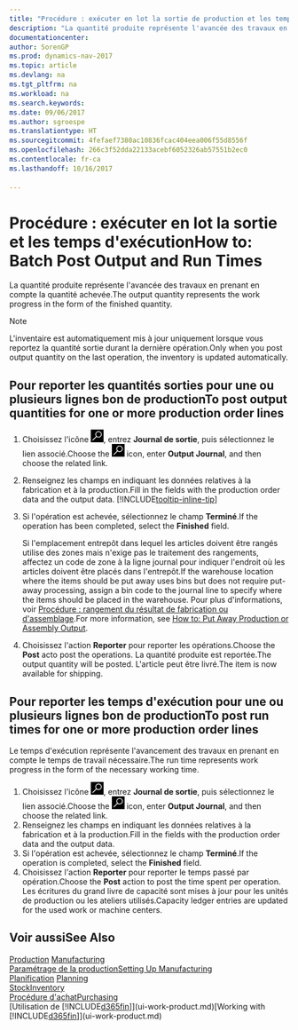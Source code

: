 ```yaml
---
title: "Procédure : exécuter en lot la sortie de production et les temps d'exécution"
description: "La quantité produite représente l'avancée des travaux en prenant en compte la quantité achevée."
documentationcenter: 
author: SorenGP
ms.prod: dynamics-nav-2017
ms.topic: article
ms.devlang: na
ms.tgt_pltfrm: na
ms.workload: na
ms.search.keywords: 
ms.date: 09/06/2017
ms.author: sgroespe
ms.translationtype: HT
ms.sourcegitcommit: 4fefaef7380ac10836fcac404eea006f55d8556f
ms.openlocfilehash: 266c3f52dda22133acebf6052326ab57551b2ec0
ms.contentlocale: fr-ca
ms.lasthandoff: 10/16/2017

---
```

# <a name="how-to-batch-post-output-and-run-times"></a><span data-ttu-id="90c09-103">Procédure : exécuter en lot la sortie et les temps d'exécution</span><span class="sxs-lookup"><span data-stu-id="90c09-103">How to: Batch Post Output and Run Times</span></span>
<span data-ttu-id="90c09-104">La quantité produite représente l'avancée des travaux en prenant en compte la quantité achevée.</span><span class="sxs-lookup"><span data-stu-id="90c09-104">The output quantity represents the work progress in the form of the finished quantity.</span></span>  

> [!NOTE]
> <span data-ttu-id="90c09-105">L'inventaire est automatiquement mis à jour uniquement lorsque vous reportez la quantité sortie durant la dernière opération.</span><span class="sxs-lookup"><span data-stu-id="90c09-105">Only when you post output quantity on the last operation, the inventory is updated automatically.</span></span>  

## <a name="to-post-output-quantities-for-one-or-more-production-order-lines"></a><span data-ttu-id="90c09-106">Pour reporter les quantités sorties pour une ou plusieurs lignes bon de production</span><span class="sxs-lookup"><span data-stu-id="90c09-106">To post output quantities for one or more production order lines</span></span>
1. <span data-ttu-id="90c09-107">Choisissez l'icône ![Page ou rapport pour la recherche](media/ui-search/search_small.png "icône Page ou rapport pour la recherche"), entrez **Journal de sortie**, puis sélectionnez le lien associé.</span><span class="sxs-lookup"><span data-stu-id="90c09-107">Choose the ![Search for Page or Report](media/ui-search/search_small.png "Search for Page or Report icon") icon, enter **Output Journal**, and then choose the related link.</span></span>  
2. <span data-ttu-id="90c09-108">Renseignez les champs en indiquant les données relatives à la fabrication et à la production.</span><span class="sxs-lookup"><span data-stu-id="90c09-108">Fill in the fields with the production order data and the output data.</span></span> [!INCLUDE[tooltip-inline-tip](includes/tooltip-inline-tip_md.md)]
3. <span data-ttu-id="90c09-109">Si l'opération est achevée, sélectionnez le champ **Terminé**.</span><span class="sxs-lookup"><span data-stu-id="90c09-109">If the operation has been completed, select the **Finished** field.</span></span>  

    <span data-ttu-id="90c09-110">Si l'emplacement entrepôt dans lequel les articles doivent être rangés utilise des zones mais n'exige pas le traitement des rangements, affectez un code de zone à la ligne journal pour indiquer l'endroit où les articles doivent être placés dans l'entrepôt.</span><span class="sxs-lookup"><span data-stu-id="90c09-110">If the warehouse location where the items should be put away uses bins but does not require put-away processing,  assign a bin code to the journal line to specify where the items should be placed in the warehouse.</span></span> <span data-ttu-id="90c09-111">Pour plus d'informations, voir [Procédure : rangement du résultat de fabrication ou d'assemblage](warehouse-how-to-put-away-production-output.md).</span><span class="sxs-lookup"><span data-stu-id="90c09-111">For more information, see [How to: Put Away Production or Assembly Output](warehouse-how-to-put-away-production-output.md).</span></span>  

4. <span data-ttu-id="90c09-112">Choisissez l'action **Reporter** pour reporter les opérations.</span><span class="sxs-lookup"><span data-stu-id="90c09-112">Choose the **Post** acto post the operations.</span></span> <span data-ttu-id="90c09-113">La quantité produite est reportée.</span><span class="sxs-lookup"><span data-stu-id="90c09-113">The output quantity will be posted.</span></span> <span data-ttu-id="90c09-114">L'article peut être livré.</span><span class="sxs-lookup"><span data-stu-id="90c09-114">The item is now available for shipping.</span></span>  

## <a name="to-post-run-times-for-one-or-more-production-order-lines"></a><span data-ttu-id="90c09-115">Pour reporter les temps d'exécution pour une ou plusieurs lignes bon de production</span><span class="sxs-lookup"><span data-stu-id="90c09-115">To post run times for one or more production order lines</span></span>
<span data-ttu-id="90c09-116">Le temps d'exécution représente l'avancement des travaux en prenant en compte le temps de travail nécessaire.</span><span class="sxs-lookup"><span data-stu-id="90c09-116">The run time represents work progress in the form of the necessary working time.</span></span>    

1.  <span data-ttu-id="90c09-117">Choisissez l'icône ![Page ou rapport pour la recherche](media/ui-search/search_small.png "icône Page ou rapport pour la recherche"), entrez **Journal de sortie**, puis sélectionnez le lien associé.</span><span class="sxs-lookup"><span data-stu-id="90c09-117">Choose the ![Search for Page or Report](media/ui-search/search_small.png "Search for Page or Report icon") icon, enter **Output Journal**, and then choose the related link.</span></span>  
2. <span data-ttu-id="90c09-118">Renseignez les champs en indiquant les données relatives à la fabrication et à la production.</span><span class="sxs-lookup"><span data-stu-id="90c09-118">Fill in the fields with the production order data and the output data.</span></span>  
3.  <span data-ttu-id="90c09-119">Si l'opération est achevée, sélectionnez le champ **Terminé**.</span><span class="sxs-lookup"><span data-stu-id="90c09-119">If the operation is completed, select the **Finished** field.</span></span>  
4. <span data-ttu-id="90c09-120">Choisissez l'action **Reporter** pour reporter le temps passé par opération.</span><span class="sxs-lookup"><span data-stu-id="90c09-120">Choose the **Post** action to post the time spent per operation.</span></span> <span data-ttu-id="90c09-121">Les écritures du grand livre de capacité sont mises à jour pour les unités de production ou les ateliers utilisés.</span><span class="sxs-lookup"><span data-stu-id="90c09-121">Capacity ledger entries are updated for the used work or machine centers.</span></span>

## <a name="see-also"></a><span data-ttu-id="90c09-122">Voir aussi</span><span class="sxs-lookup"><span data-stu-id="90c09-122">See Also</span></span>  
<span data-ttu-id="90c09-123">[Production](production-manage-manufacturing.md)  </span><span class="sxs-lookup"><span data-stu-id="90c09-123">[Manufacturing](production-manage-manufacturing.md)  </span></span>  
[<span data-ttu-id="90c09-124">Paramétrage de la production</span><span class="sxs-lookup"><span data-stu-id="90c09-124">Setting Up Manufacturing</span></span>](production-configure-production-processes.md)  
<span data-ttu-id="90c09-125">[Planification](production-planning.md)    </span><span class="sxs-lookup"><span data-stu-id="90c09-125">[Planning](production-planning.md)    </span></span>  
[<span data-ttu-id="90c09-126">Stock</span><span class="sxs-lookup"><span data-stu-id="90c09-126">Inventory</span></span>](inventory-manage-inventory.md)  
[<span data-ttu-id="90c09-127">Procédure d'achat</span><span class="sxs-lookup"><span data-stu-id="90c09-127">Purchasing</span></span>](purchasing-manage-purchasing.md)  
<span data-ttu-id="90c09-128">[Utilisation de [!INCLUDE[d365fin](includes/d365fin_md.md)]](ui-work-product.md)</span><span class="sxs-lookup"><span data-stu-id="90c09-128">[Working with [!INCLUDE[d365fin](includes/d365fin_md.md)]](ui-work-product.md)</span></span>


